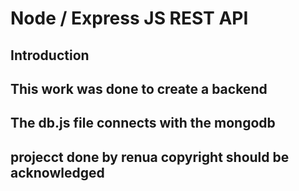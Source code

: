 # Node / Express JS REST API

## Introduction
## This work was done to create a backend
## The db.js file connects with the mongodb
## projecct done by renua copyright should be acknowledged
